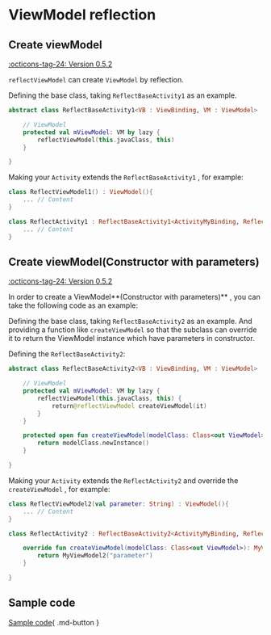 # ViewModel reflection

## Create viewModel

[:octicons-tag-24: Version 0.5.2](https://ave.entropy2020.cn/version/VastTools/#052)

`reflectViewModel` can create `ViewModel` by reflection.

Defining the base class, taking `ReflectBaseActivity1` as an example.

```kotlin
abstract class ReflectBaseActivity1<VB : ViewBinding, VM : ViewModel> : AppCompatActivity() {

    // ViewModel
    protected val mViewModel: VM by lazy {
        reflectViewModel(this.javaClass, this)
    }

}
```

Making your `Activity` extends the `ReflectBaseActivity1` , for example:

```kotlin
class ReflectViewModel1() : ViewModel(){
    ... // Content
}

class ReflectActivity1 : ReflectBaseActivity1<ActivityMyBinding, ReflectViewModel1>() {
    ... // Content
}
```

## Create viewModel(Constructor with parameters)

[:octicons-tag-24: Version 0.5.2](https://ave.entropy2020.cn/version/VastTools/#052)

In order to create a ViewModel**(Constructor with parameters)** , you can take the following code as an example:

Defining the base class, taking `ReflectBaseActivity2` as an example. And providing a function like `createViewModel` so that the subclass can override it to return the ViewModel instance which have parameters in constructor.

Defining the `ReflectBaseActivity2`:

```kotlin
abstract class ReflectBaseActivity2<VB : ViewBinding, VM : ViewModel> : AppCompatActivity() {

    // ViewModel
    protected val mViewModel: VM by lazy {
        reflectViewModel(this.javaClass, this) {
            return@reflectViewModel createViewModel(it)
        }
    }

    protected open fun createViewModel(modelClass: Class<out ViewModel>): ViewModel {
        return modelClass.newInstance()
    }

}
```

Making your `Activity` extends the `ReflectActivity2` and override the `createViewModel` , for example:

```kotlin
class ReflectViewModel2(val parameter: String) : ViewModel(){
    ... // Content
}

class ReflectActivity2 : ReflectBaseActivity2<ActivityMyBinding, ReflectViewModel2>() {

    override fun createViewModel(modelClass: Class<out ViewModel>): MyViewModel2 {
        return MyViewModel2("parameter")
    }

}
```

## Sample code

[Sample code](https://github.com/SakurajimaMaii/Android-Vast-Extension/blob/develop/app/src/main/java/com/ave/vastgui/app/activity/reflection/ReflectBaseActivity.kt){ .md-button }
